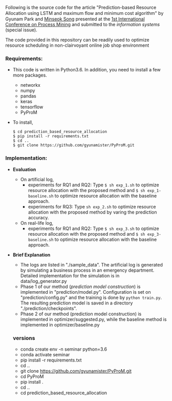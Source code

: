 Following is the source code for the article "Prediction-based Resource Allocation using LSTM and maximum ﬂow and minimum cost algorithm" by Gyunam Park and [Minseok Song](http://mssong.postech.ac.kr) presented at the [1st International Conference on Process Mining](https://icpmconference.org) and submitted to the *information systems* (special issue).

The code provided in this repository can be readily used to optimize resource scheduling in non-clairvoyant online job shop environment

### Requirements:

- This code is written in Python3.6. In addition, you need to install a few more packages.

  - networkx
  - numpy
  - pandas
  - keras
  - tensorflow
  - PyProM

- To install,

  ```
  $ cd prediction_based_resource_allocation
  $ pip install -r requirements.txt
  $ cd ..
  $ git clone https://github.com/gyunamister/PyProM.git
  ```



### Implementation:

- **Evaluation**
  - On artificial log,
    - experiments for RQ1 and RQ2:  Type `$ sh exp_1.sh` to optimize resource allocation with the proposed method and `$ sh exp_1-baseline.sh` to optimize resource allocation with the baseline approach.
    - experiments for RQ3: Type `sh exp_2.sh` to optimize resource allocation with the proposed method by varing the prediction accuracy.
  - On real-life log,
    - experiments for RQ1 and RQ2: Type `$ sh exp_3.sh` to optimize resource allocation with the proposed method and `$ sh exp_3-baseline.sh` to optimize resource allocation with the baseline approach.
- **Brief Explanation**
  - The logs are listed in "./sample_data". The artificial log is generated by simulating a business process in an emergency department. Detailed implementation for the simulation is in data/log_generator.py
  - Phase 1 of our method (*prediction model construction*) is implemented in "prediction/model.py". Configuration is set on "prediction/config.py" and the training is done by `python train.py`. The resulting prediction model is saved in a directory "./prediction/checkpoints".
  - Phase 2 of our method (prediction model construction) is implemented in optimizer/suggested.py, while the baseline method is implemented in optimizer/baseline.py


  ### versions
  - conda create env -n seminar python=3.6
  - conda activate seminar
  - pip install -r requirements.txt
  - cd .. 
  - git clone https://github.com/gyunamister/PyProM.git
  - cd PyProM
  - pip install . 
  - cd ..
  - cd prediction_based_resource_allocation

  
